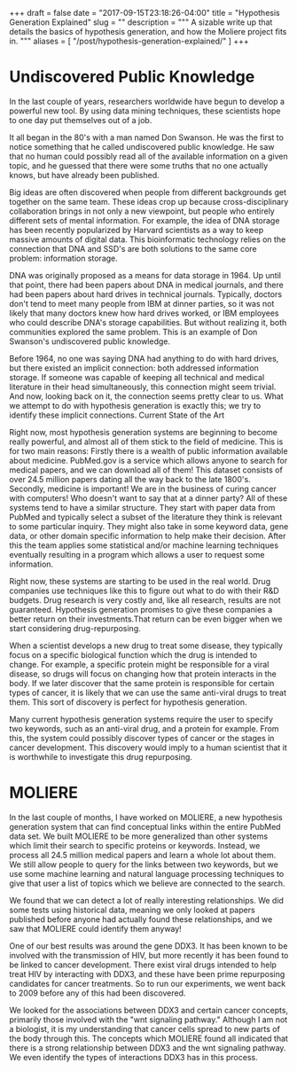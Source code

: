 +++ 
draft = false
date = "2017-09-15T23:18:26-04:00"
title = "Hypothesis Generation Explained"
slug = "" 
description = """
  A sizable write up that details the basics of hypothesis generation, and how
  the Moliere project fits in.
"""
aliases = [
  "/post/hypothesis-generation-explained/"
]
+++

# Undiscovered Public Knowledge

In the last couple of years, researchers worldwide have begun to develop a powerful new tool. By using data mining techniques, these scientists hope to one day put themselves out of a job.

It all began in the 80's with a man named Don Swanson. He was the first to notice something that he called undiscovered public knowledge. He saw that no human could possibly read all of the available information on a given topic, and he guessed that there were some truths that no one actually knows, but have already been published. 

Big ideas are often discovered when people from different backgrounds get together on the same team. These ideas crop up because cross-disciplinary collaboration brings in not only a new viewpoint, but people who entirely different sets of mental information. For example, the idea of DNA storage has been recently popularized by Harvard scientists as a way to keep massive amounts of digital data. This bioinformatic technology relies on the connection that DNA and SSD's are both solutions to the same core problem: information storage.

DNA was originally proposed as a means for data storage in 1964. Up until that point, there had been papers about DNA in medical journals, and there had been papers about hard drives in technical journals. Typically, doctors don't tend to meet many people from IBM at dinner parties, so it was not likely that many doctors knew how hard drives worked, or IBM employees who could describe DNA's storage capabilities. But without realizing it, both communities explored the same problem. This is an example of Don Swanson's undiscovered public knowledge.

Before 1964, no one was saying DNA had anything to do with hard drives, but there existed an implicit connection: both addressed information storage. If someone was capable of keeping all technical and medical literature in their head simultaneously, this connection might seem trivial. And now, looking back on it, the connection seems pretty clear to us. What we attempt to do with hypothesis generation is exactly this; we try to identify these implicit connections.
Current State of the Art

Right now, most hypothesis generation systems are beginning to become really powerful, and almost all of them stick to the field of medicine. This is for two main reasons:  Firstly there is a wealth of public information available about medicine. PubMed.gov is a service which allows anyone to search for medical papers, and we can download all of them! This dataset consists of over 24.5 million papers dating all the way back to the late 1800's.  Secondly, medicine is important! We are in the business of curing cancer with computers! Who doesn't want to say that at a dinner party?  All of these systems tend to have a similar structure. They start with paper data from PubMed and typically select a subset of the literature they think is relevant to some particular inquiry. They might also take in some keyword data, gene data, or other domain specific information to help make their decision. After this the team applies some statistical and/or machine learning techniques eventually resulting in a program which allows a user to request some information.

Right now, these systems are starting to be used in the real world. Drug companies use techniques like this to figure out what to do with their R&D budgets. Drug research is very costly and, like all research, results are not guaranteed. Hypothesis generation promises to give these companies a better return on their investments.That return can be even bigger when we start considering drug-repurposing.

When a scientist develops a new drug to treat some disease, they typically focus on a specific biological function which the drug is intended to change. For example, a specific protein might be responsible for a viral disease, so drugs will focus on changing how that protein interacts in the body. If we later discover that the same protein is responsible for certain types of cancer, it is likely that we can use the same anti-viral drugs to treat them. This sort of discovery is perfect for hypothesis generation.

Many current hypothesis generation systems require the user to specify two keywords, such as an anti-viral drug, and a protein for example. From this, the system could possibly discover types of cancer or the stages in cancer development. This discovery would imply to a human scientist that it is worthwhile to investigate this drug repurposing. 

# MOLIERE

In the last couple of months, I have worked on MOLIERE, a new hypothesis generation system that can find conceptual links within the entire PubMed data set. We built MOLIERE to be more generalized than other systems which limit their search to specific proteins or keywords. Instead, we process all 24.5 million medical papers and learn a whole lot about them. We still allow people to query for the links between two keywords, but we use some machine learning and natural language processing techniques to give that user a list of topics which we believe are connected to the search.

We found that we can detect a lot of really interesting relationships. We did some tests using historical data, meaning we only looked at papers published before anyone had actually found these relationships, and we saw that MOLIERE could identify them anyway!

One of our best results was around the gene DDX3. It has been known to be involved with the transmission of HIV, but more recently it has been found to be linked to cancer development. There exist viral drugs intended to help treat HIV by interacting with DDX3, and these have been prime repurposing candidates for cancer treatments. So to run our experiments, we went back to 2009 before any of this had been discovered.

We looked for the associations between DDX3 and certain cancer concepts, primarily those involved with the "wnt signaling pathway." Although I am not a biologist, it is my understanding that cancer cells spread to new parts of the body through this. The concepts which MOLIERE found all indicated that there is a strong relationship between DDX3 and the wnt signaling pathway. We even identify the types of interactions DDX3 has in this process.

